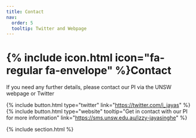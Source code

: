 ```yaml
---
title: Contact
nav:
  order: 5
  tooltip: Twitter and Webpage
---
```


# {% include icon.html icon="fa-regular fa-envelope" %}Contact

If you need any further details, please contact our PI via the UNSW webpage or Twitter

{%
  include button.html
  type="twitter"
  link="https://twitter.com/i_jayas"
%}
{%
  include button.html
  type="website"
  tooltip="Get in contact with our PI for more information"
  link="https://sms.unsw.edu.au/izzy-jayasinghe"
%}

{% include section.html %}


